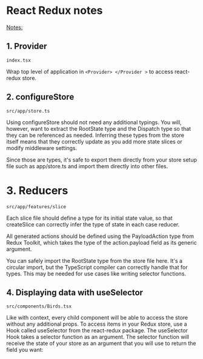 # React Redux notes

[Notes: ](https://www.digitalocean.com/community/tutorials/how-to-manage-state-in-react-with-redux)

## 1. Provider

`index.tsx`

Wrap top level of application in `<Provider> </Provider >` to access react-redux store.

## 2. configureStore

`src/app/store.ts`

Using configureStore should not need any additional typings. You will, however, want to extract the RootState type and the Dispatch type so that they can be referenced as needed. Inferring these types from the store itself means that they correctly update as you add more state slices or modify middleware settings.

Since those are types, it's safe to export them directly from your store setup file such as app/store.ts and import them directly into other files.

# 3. Reducers

`src/app/features/slice`

Each slice file should define a type for its initial state value, so that createSlice can correctly infer the type of state in each case reducer.

All generated actions should be defined using the PayloadAction<T> type from Redux Toolkit, which takes the type of the action.payload field as its generic argument.

You can safely import the RootState type from the store file here. It's a circular import, but the TypeScript compiler can correctly handle that for types. This may be needed for use cases like writing selector functions.


## 4. Displaying data with useSelector

`src/components/Birds.tsx`

Like with context, every child component will be able to access the store without any additional props. To access items in your Redux store, use a Hook called useSelector from the react-redux package. The useSelector Hook takes a selector function as an argument. The selector function will receive the state of your store as an argument that you will use to return the field you want: